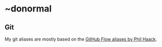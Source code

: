 # ~donormal

## Git

My git aliases are mostly based on the [GitHub Flow aliases by Phil Haack](http://haacked.com/archive/2014/07/28/github-flow-aliases/).
